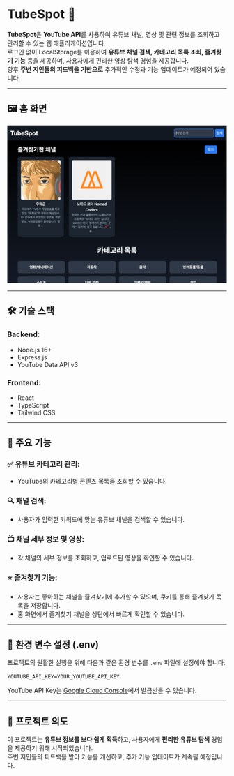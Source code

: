# TubeSpot 🎥

**TubeSpot**은 **YouTube API**를 사용하여 유튜브 채널, 영상 및 관련 정보를 조회하고 관리할 수 있는 웹 애플리케이션입니다.  
로그인 없이 LocalStorage를 이용하여 **유튜브 채널 검색, 카테고리 목록 조회, 즐겨찾기 기능** 등을 제공하며, 사용자에게 편리한 영상 탐색 경험을 제공합니다.  
향후 **주변 지인들의 피드백을 기반으로** 추가적인 수정과 기능 업데이트가 예정되어 있습니다.

---

## 🖼️ 홈 화면
![홈 화면](./home.png)

---

## 🛠️ 기술 스택

### **Backend:**
- Node.js 16+
- Express.js
- YouTube Data API v3

### **Frontend:**
- React
- TypeScript
- Tailwind CSS

---

## 🎯 주요 기능

### **✅ 유튜브 카테고리 관리:**
- YouTube의 카테고리별 콘텐츠 목록을 조회할 수 있습니다.

### **🔍 채널 검색:**
- 사용자가 입력한 키워드에 맞는 유튜브 채널을 검색할 수 있습니다.

### **📺 채널 세부 정보 및 영상:**
- 각 채널의 세부 정보를 조회하고, 업로드된 영상을 확인할 수 있습니다.

### **⭐ 즐겨찾기 기능:**
- 사용자는 좋아하는 채널을 즐겨찾기에 추가할 수 있으며, 쿠키를 통해 즐겨찾기 목록을 저장합니다.
- 홈 화면에서 즐겨찾기 채널을 상단에서 빠르게 확인할 수 있습니다.

---

## 🔑 환경 변수 설정 (.env)

프로젝트의 원활한 실행을 위해 다음과 같은 환경 변수를 `.env` 파일에 설정해야 합니다:
```
YOUTUBE_API_KEY=YOUR_YOUTUBE_API_KEY
```

YouTube API Key는 [Google Cloud Console](https://console.cloud.google.com/)에서 발급받을 수 있습니다.

---

## 📝 프로젝트 의도

이 프로젝트는 **유튜브 정보를 보다 쉽게 획득**하고, 사용자에게 **편리한 유튜브 탐색** 경험을 제공하기 위해 시작되었습니다.  
주변 지인들의 피드백을 받아 기능을 개선하고, 추가 기능 업데이트가 계속될 예정입니다.